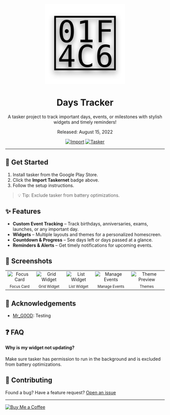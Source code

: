 <div align="center">
<p align="center">
  <img src="assets/banner.svg" alt="Days Tracker" width="50%"/>
</p>

# Days Tracker
A tasker project to track important days, events, or milestones with stylish widgets and timely reminders!

Released: August 15, 2022

[![Import](https://img.shields.io/badge/Import-Taskernet-orange)](https://taskernet.com/shares/?user=AS35m8m8L9YzBV3qbzaAAqHiSYXYBbD3QfZ7hr0hRK4ojOFTCrjWh2CScbjMw4NaudRi1zKKzq85&id=Project%3ADays+Tracker)  [![Tasker](https://img.shields.io/badge/Requires-Tasker-blue)](https://play.google.com/store/apps/details?id=net.dinglisch.android.taskerm)  
</div>

---


## 📲 Get Started
1. Install tasker from the Google Play Store.  
2. Click the **Import Taskernet** badge above.  
3. Follow the setup instructions.  

> 💡 Tip: Exclude tasker from battery optimizations.


## ✨ Features
* **Custom Event Tracking** – Track birthdays, anniversaries, exams, launches, or any important day.
* **Widgets** – Multiple layouts and themes for a personalized homescreen.
* **Countdown & Progress** – See days left or days passed at a glance.
* **Reminders & Alerts** – Get timely notifications for upcoming events.


## 📸 Screenshots

<table width="100%">
  <tr>
    <td align="center" valign="top">
      <img src="docs/images/dt_focus_card.png" alt="Focus Card" width="96"><br><sub>Focus Card</sub>
    </td>
    <td align="center" valign="top">
      <img src="docs/images/dt_widget_grid.png" alt="Grid Widget" width="96"><br><sub>Grid Widget</sub>
    </td>
    <td align="center" valign="top">
      <img src="docs/images/dt_widget_list.png" alt="List Widget" width="96"><br><sub>List Widget</sub>
    </td>
    <td align="center" valign="top">
      <img src="docs/images/dt_manage_events.png" alt="Manage Events" width="96"><br><sub>Manage Events</sub>
    </td>
    <td align="center" valign="top">
      <img src="docs/images/dt_theme_preview.png" alt="Theme Preview" width="96"><br><sub>Themes</sub>
    </td>
  </tr>
</table>


## 📝 Acknowledgements
* [Mr_G0OD](https://t.me/android_automation_group): Testing


## ❓ FAQ
#### Why is my widget not updating?
Make sure tasker has permission to run in the background and is excluded from battery optimizations.


## 🤝 Contributing
Found a bug? Have a feature request?
[Open an issue](https://github.com/WhirlWolf/Days-Tracker/issues)

---

<a href="https://ko-fi.com/whirlwolf" target="_blank">
  <img src="https://cdn.ko-fi.com/cdn/kofi2.png?v=3" alt="Buy Me a Coffee" width="150"/>
</a>
